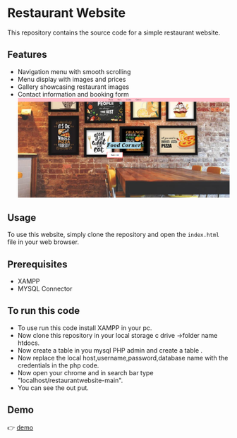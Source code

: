 # Restaurant Website

This repository contains the source code for a simple restaurant website.

## Features

- Navigation menu with smooth scrolling
- Menu display with images and prices
- Gallery showcasing restaurant images
- Contact information and booking form
![alt text](image.png)
## Usage

To use this website, simply clone the repository and open the `index.html` file in your web browser.

## Prerequisites
- XAMPP
- MYSQL Connector

## To run this code

- To use run this code install XAMPP in your pc.
- Now clone this repository in your local storage c drive ->folder name htdocs.
- Now create a table in you mysql PHP admin and create a table .
- Now replace the local host,username,password,database name with the credentials in the php code.
- Now open your chrome and in search bar type "localhost/restaurantwebsite-main".
- You can see the out put.

## Demo

👉 <a href="https://saipradyumnagoud.github.io/Restaurantwebsite/" target="_blank" >demo</a>
